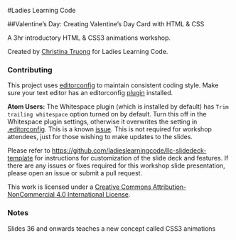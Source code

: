 #Ladies Learning Code

##Valentine’s Day: Creating Valentine’s Day Card with HTML & CSS 

A 3hr introductory HTML & CSS3 animations workshop.

Created by [Christina Truong](http:christinatruong.com) for Ladies Learning Code.

### Contributing

This project uses [editorconfig](http://editorconfig.org/) to maintain consistent coding style. Make sure your text editor has an editorconfig [plugin](http://editorconfig.org/#download) installed.

**Atom Users:** The Whitespace plugin (which is installed by default) has `Trim trailing whitespace` option turned on by default. Turn this off in the Whitespace plugin settings, otherwise it overwrites the setting in [.editorconfig](.editorconfig). This is a known [issue](https://github.com/sindresorhus/atom-editorconfig/issues/3).  This is not required for workshop attendees, just for those wishing to make updates to the slides.

Please refer to https://github.com/ladieslearningcode/llc-slidedeck-template for instructions for customization of the slide deck and features. If there are any issues or fixes required for this workshop slide presentation, please open an issue or submit a pull request.

This work is licensed under a <a rel="license" href="http://creativecommons.org/licenses/by-nc/4.0/">Creative Commons Attribution-NonCommercial 4.0 International License</a>.

### Notes

Slides 36 and onwards teaches a new concept called CSS3 animations

